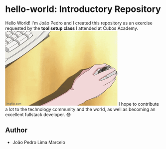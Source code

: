 # hello-world: Introductory Repository
Hello World! I'm João Pedro and I created this repository as an exercise requested by the **tool setup class** I attended at Cubos Academy.
![](https://github.com/jplimam/hello-world/blob/main/GIF.gif)
I hope to contribute a lot to the technology community and the world, as well as becoming an excellent fullstack developer. 😎
## Author
* João Pedro Lima Marcelo
